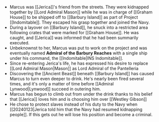 - Marcus was [[Jerica]]'s friend from the streets.  They were kidnapped together by [[Lord Admiral Mason]] while he was in charge of [[Graham House]] to be shipped off to [[Barbury Island]] as part of Project [[Indomitable]].  They escaped his grasp together and joined the Navy.
- During a layover on [[Barbury Island]], he snuck into a restricted area following crates that were marked for [[Graham House]].  He was caught, and [[Jerica]] was informed that he had been summarily executed.
- Unbeknownst to her, Marcus was put to work on the project and was eventually named **Admiral of the Barbury Reaches** with a single ship under his command, the [[Indomitable|INS Indomitable]].
- Since re-entering Jerica's life, he has expressed his desire to replace [[Lord Admiral Mason|Mason]] as Lord Admiral of the Pantelleria
- Discovering the [[Ancient Beast]] beneath [[Barbury Island]] has caused Marcus to turn even deeper to drink.  He's nearly been fired several times, and it's only a matter of time before [[Admiral Lynwood|Lynwood]] succeed in outering him.
- Marcus has begun to climb out from under the drink thanks to his belief that [[Jerica]] loves him and is choosing him over [[Westley Gibson]]
- He chose to protect slaves instead of his duty to the Navy when [[20240123|Jerica told him that the Navy had resumed kidnapping people]].  If this gets out he will lose his position and become a criminal.